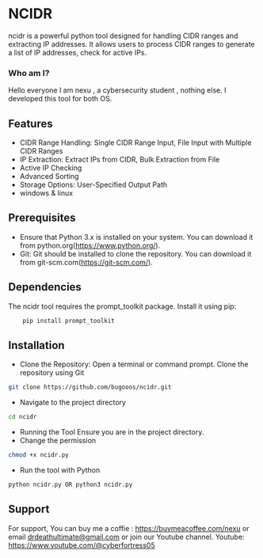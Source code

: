 
# NCIDR

ncidr is a powerful python tool designed for handling CIDR ranges and extracting IP addresses. It allows users to process CIDR ranges to generate a list of IP addresses, check for active IPs.

### Who am I?

Hello everyone I am nexu , a cybersecurity student , nothing else. I developed this tool for both OS.
## Features

- CIDR Range Handling: Single CIDR Range Input, File Input with Multiple CIDR Ranges
- IP Extraction: Extract IPs from CIDR, Bulk Extraction from File
- Active IP Checking
- Advanced Sorting
- Storage Options: User-Specified Output Path
- windows & linux 


## Prerequisites

- Ensure that Python 3.x is installed on your system. You can download it from python.org(https://www.python.org/).
- Git: Git should be installed to clone the repository. You can download it from git-scm.com(https://git-scm.com/).
## Dependencies

The ncidr tool requires the prompt_toolkit package. Install it using pip:

```bash
    pip install prompt_toolkit
```




## Installation

-  Clone the Repository: Open a terminal or command prompt. Clone the repository using Git

```bash
git clone https://github.com/bugooos/ncidr.git
```
-  Navigate to the project directory

```bash
cd ncidr
```
- Running the Tool Ensure you are in the project directory.
- Change the permission

```bash
chmod +x ncidr.py
```
- Run the tool with Python

```bash
python ncidr.py OR python3 ncidr.py
```
## Support

For support,
You can buy me a coffie : https://buymeacoffee.com/nexu
or email drdeathultimate@gmail.com or join our Youtube channel.
Youtube: https://www.youtube.com/@cyberfortress05

